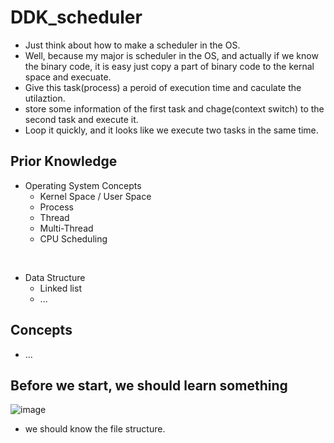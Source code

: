 # DDK_scheduler
* Just think about how to make a scheduler in the OS. 
* Well, because my major is scheduler in the OS, and actually if we know the binary code, it is easy just copy a part of binary code to the kernal space and execuate.
* Give this task(process) a peroid of execution time and caculate the utilaztion.
* store some information of the first task and chage(context switch) to the second task and execute it.
* Loop it quickly, and it looks like we execute two tasks in the same time.  

## Prior Knowledge
* Operating System Concepts
  * Kernel Space / User Space 
  * Process
  * Thread
  * Multi-Thread
  * CPU Scheduling
<br>

* Data Structure
  * Linked list
  * ...

## Concepts
* ...

## Before we start, we should learn something
![image](https://user-images.githubusercontent.com/67073582/130128860-e2d329c1-d4e3-494b-bca2-8d99bcb6af8f.png) <br>
* we should know the file structure.

